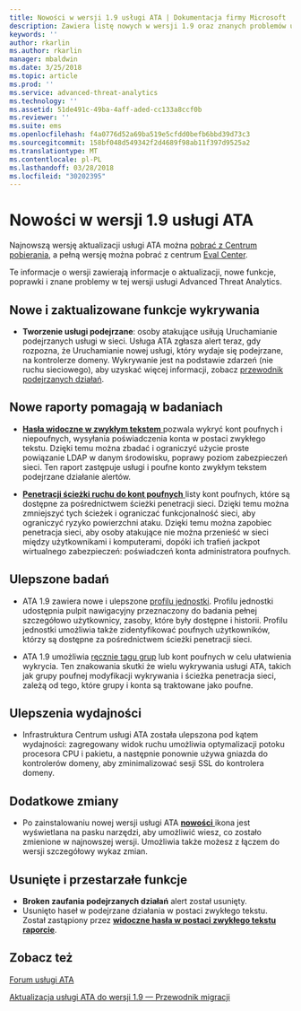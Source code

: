 ```yaml
---
title: Nowości w wersji 1.9 usługi ATA | Dokumentacja firmy Microsoft
description: Zawiera listę nowych w wersji 1.9 oraz znanych problemów usługi ATA
keywords: ''
author: rkarlin
ms.author: rkarlin
manager: mbaldwin
ms.date: 3/25/2018
ms.topic: article
ms.prod: ''
ms.service: advanced-threat-analytics
ms.technology: ''
ms.assetid: 51de491c-49ba-4aff-aded-cc133a8ccf0b
ms.reviewer: ''
ms.suite: ems
ms.openlocfilehash: f4a0776d52a69ba519e5cfdd0befb6bbd39d73c3
ms.sourcegitcommit: 158bf048d549342f2d4689f98ab11f397d9525a2
ms.translationtype: MT
ms.contentlocale: pl-PL
ms.lasthandoff: 03/28/2018
ms.locfileid: "30202395"
---
```

# <a name="whats-new-in-ata-version-19"></a>Nowości w wersji 1.9 usługi ATA

Najnowszą wersję aktualizacji usługi ATA można [pobrać z Centrum pobierania](https://www.microsoft.com/download/details.aspx?id=56725), a pełną wersję można pobrać z centrum [Eval Center](http://www.microsoft.com/evalcenter/evaluate-microsoft-advanced-threat-analytics).

Te informacje o wersji zawierają informacje o aktualizacji, nowe funkcje, poprawki i znane problemy w tej wersji usługi Advanced Threat Analytics.

## <a name="new--updated-detections"></a>Nowe i zaktualizowane funkcje wykrywania

-  **Tworzenie usługi podejrzane**: osoby atakujące usiłują Uruchamianie podejrzanych usługi w sieci. Usługa ATA zgłasza alert teraz, gdy rozpozna, że Uruchamianie nowej usługi, który wydaje się podejrzane, na kontrolerze domeny. Wykrywanie jest na podstawie zdarzeń (nie ruchu sieciowego), aby uzyskać więcej informacji, zobacz [przewodnik podejrzanych działań](suspicious-activity-guide.md#suspicious-service-creation).


## <a name="new-reports-to-help-you-investigate"></a>Nowe raporty pomagają w badaniach 

-   [ **Hasła widoczne w zwykłym tekstem** ](reports.md) pozwala wykryć kont poufnych i niepoufnych, wysyłania poświadczenia konta w postaci zwykłego tekstu. Dzięki temu można zbadać i ograniczyć użycie proste powiązanie LDAP w danym środowisku, poprawy poziom zabezpieczeń sieci. Ten raport zastępuje usługi i poufne konto zwykłym tekstem podejrzane działanie alertów.

- [ **Penetracji ścieżki ruchu do kont poufnych** ](reports.md) listy kont poufnych, które są dostępne za pośrednictwem ścieżki penetracji sieci. Dzięki temu można zmniejszyć tych ścieżek i ograniczać funkcjonalność sieci, aby ograniczyć ryzyko powierzchni ataku. Dzięki temu można zapobiec penetracja sieci, aby osoby atakujące nie można przenieść w sieci między użytkownikami i komputerami, dopóki ich trafień jackpot wirtualnego zabezpieczeń: poświadczeń konta administratora poufnych.

## <a name="improved-investigation"></a>Ulepszone badań

-  ATA 1.9 zawiera nowe i ulepszone [profilu jednostki](entity-profiles.md). Profilu jednostki udostępnia pulpit nawigacyjny przeznaczony do badania pełnej szczegółowo użytkownicy, zasoby, które były dostępne i historii. Profilu jednostki umożliwia także zidentyfikować poufnych użytkowników, którzy są dostępne za pośrednictwem ścieżki penetracji sieci. 

-   ATA 1.9 umożliwia [ręcznie tagu grup](tag-sensitive-accounts.md) lub kont poufnych w celu ułatwienia wykrycia. Ten znakowania skutki że wielu wykrywania usługi ATA, takich jak grupy poufnej modyfikacji wykrywania i ścieżka penetracja sieci, zależą od tego, które grupy i konta są traktowane jako poufne.

## <a name="performance-improvements"></a>Ulepszenia wydajności

- Infrastruktura Centrum usługi ATA została ulepszona pod kątem wydajności: zagregowany widok ruchu umożliwia optymalizacji potoku procesora CPU i pakietu, a następnie ponownie używa gniazda do kontrolerów domeny, aby zminimalizować sesji SSL do kontrolera domeny.



## <a name="additional-changes"></a>Dodatkowe zmiany

- Po zainstalowaniu nowej wersji usługi ATA [ **nowości** ](working-with-ata-console.md) ikona jest wyświetlana na pasku narzędzi, aby umożliwić wiesz, co zostało zmienione w najnowszej wersji. Umożliwia także możesz z łączem do wersji szczegółowy wykaz zmian.


## <a name="removed-and-deprecated-features"></a>Usunięte i przestarzałe funkcje

- **Broken zaufania podejrzanych działań** alert został usunięty.
- Usunięto haseł w podejrzane działania w postaci zwykłego tekstu. Został zastąpiony przez [ **widoczne hasła w postaci zwykłego tekstu raporcie**](reports.md).



## <a name="see-also"></a>Zobacz też
[Forum usługi ATA](https://social.technet.microsoft.com/Forums/security/home?forum=mata)

[Aktualizacja usługi ATA do wersji 1.9 — Przewodnik migracji](ata-update-1.9-migration-guide.md)

